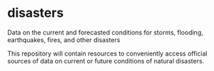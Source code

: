 # disasters
Data on the current and forecasted conditions for storms, flooding, earthquakes, fires, and other disasters

This repository will contain resources to conveniently access official sources of data on current or future conditions of natural disasters.
